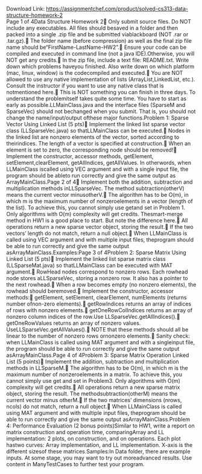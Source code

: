 Download Link: https://assignmentchef.com/product/solved-cs313-data-structure-homework-2
<br>
Page 1 of 4Data Structure Homework 2 Only submit source files. Do NOT include any executables. All files should besaved in a folder and then packed into a single .zip file and be submitted viablackboard (NOT .rar or .tar.gz). The folder name (before compression) as well as the final zip file name should be“FirstName-LastName-HW2”. Ensure your code can be compiled and executed in command line (not a java IDE).Otherwise, you will NOT get any credits. In the zip file, include a text file: README.txt. Write down which problems haveyou finished. Also write down on which platform (mac, linux, window) is the codecompiled and executed. You are NOT allowed to use any native implementation of lists (ArrayList,LinkedList, etc.). Consult the instructor if you want to use any native class that is notmentioned here. This is NOT something you can finish in three days. To understand the problemitself takes quite some time. You have to start as early as possible.LLMainClass.java and the interface files (SparseM and SparseVec) should not bechanged when you submit. That is, you should not change the name/input/output ofthese major functions.Problem 1: Sparse Vector Using Linked List (5 pts) Implement the linked list sparse vector class (LLSparseVec.java) so thatLLMainClass can be executed. Nodes in the linked list are nonzero elements of the vector, sorted according to theirindices. The length of a vector is specified at construction. When an element is set to zero, the corresponding node should be removed! Implement the constructor, accessor methods, getElement, setElement,clearElement, getAllIndices, getAllValues. In otherwords, when LLMainClass iscalled using VEC argument and with a single input file, the program should be ableto run correctly and give the same output as ArrayMainClass.Page 2 of 4 Implement both the addition, subtraction and multiplication methods inLLSparseVec. The method subtraction(otherV) means the current vector minusotherV. The algorithm has to be O(m), in which m is the maximum number of nonzeroelements in a vector (length of the list). To achieve this, you cannot simply use getand set in Problem 1. Only algorithms with O(m) complexity will get credits. Thesmart-merge method in HW1 is a good place to start. But note the difference here. All operations return a new sparse vector object, storing the result. If the two vectors’ length do not match, return a null object. When LLMainClass is called using VEC argument and with multiple input files, theprogram should be able to run correctly and give the same output asArrayMainClass.Examples:Page 3 of 4Problem 2: Sparse Matrix Using Linked List (5 pts) Implement the linked list sparse matrix class (LLSparseMat.java) so thatLLMainClass can be executed with MAT argument. RowHead nodes correspond to nonzero rows. Each rowhead node stores aLLSparseVec, storing a nonzero row. It also has a pointer to the next rowhead. When a row becomes empty (no nonzero elements), the rowhead should beremoved. Implement the constructor, accessor methods: getElement, setElement, clearElement, numElements (returns number ofnon-zero elements). getRowIndices returns an array of indices of rows with nonzero elements. getOneRowColIndices returns an array of nonzero column indices of the row.Use LLSparseVec.getAllIndices(). getOneRowValues returns an array of nonzero values. UseLLSparseVec.getAllValues(). NOTE that these methods should all be linear to the number of nonzero rows ornonzero elements. Sanity check: when LLMainClass is called using MAT argument and with a singleinput file, the program should be able to run correctly and give the same output asArrayMainClass.Page 4 of 4Problem 3: Sparse Matrix Operation Linked List (5 points) Implement the addition, subtraction and multiplication methods in LLSparseM. The algorithm has to be O(m), in which m is the maximum number of nonzeroelements in a matrix. To achieve this, you cannot simply use get and set in Problem3. Only algorithms with O(m) complexity will get credits. All operations return a new sparse matrix object, storing the result. The methodsubtraction(otherM) means the current vector minus otherM. If the two matrices’ dimensions (nrows, ncols) do not match, return a null object. When LLMainClass is called using MAT argument and with multiple input files, theprogram should be able to run correctly and give the same output asArrayMainClass.Problem 4: Performance Evaluation (2 bonus points)Similar to HW1, write a report on matrix construction and operation time, comparingArray and LL implementation: 2 plots, on construction, and on operations. Each plot hastwo curves: Array implementation, and LL implementation. X-axis is the different sizesof these matrices.Samples:In Data folder, there are example inputs. At some stage, you may want to try out moreadvanced results. Use content in ManyTestCases to further test your program.
